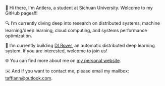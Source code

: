 👋 Hi there, I'm Antlera, a student at Sichuan University. Welcome to my GitHub pages!!!

🔍 I’m currently diving deep into research on distributed systems, machine learning/deep learning, cloud computing, and systems performance optimization.

🔧 I’m currently building [DLRover](https://github.com/intelligent-machine-learning/dlrover), an automatic distributed deep learning system. If you are interested, welcome to join us!

🌐 You can find more about me on [my personal website](https://antlera.github.io/).

✉️ And if you want to contact me, please email my mailbox: tafflann@outlook.com.
